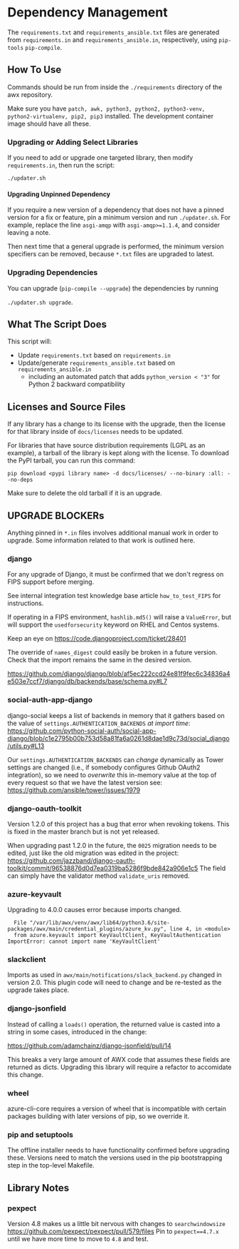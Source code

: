 # Dependency Management

The `requirements.txt` and `requirements_ansible.txt` files are generated from `requirements.in` and `requirements_ansible.in`, respectively, using `pip-tools` `pip-compile`.

## How To Use

Commands should be run from inside the `./requirements` directory of the awx repository.

Make sure you have `patch, awk, python3, python2, python3-venv, python2-virtualenv, pip2, pip3` installed. The development container image should have all these.

### Upgrading or Adding Select Libraries

If you need to add or upgrade one targeted library, then modify `requirements.in`,
then run the script:

`./updater.sh`

#### Upgrading Unpinned Dependency

If you require a new version of a dependency that does not have a pinned version
for a fix or feature, pin a minimum version and run `./updater.sh`. For example,
replace the line `asgi-amqp` with `asgi-amqp>=1.1.4`, and consider leaving a
note.

Then next time that a general upgrade is performed, the minimum version specifiers
can be removed, because `*.txt` files are upgraded to latest.

### Upgrading Dependencies

You can upgrade (`pip-compile --upgrade`) the dependencies by running

`./updater.sh upgrade`.

## What The Script Does

This script will:

  - Update `requirements.txt` based on `requirements.in`
  - Update/generate `requirements_ansible.txt` based on `requirements_ansible.in`
    - including an automated patch that adds `python_version < "3"` for Python 2 backward compatibility

## Licenses and Source Files

If any library has a change to its license with the upgrade, then the license for that library
inside of `docs/licenses` needs to be updated.

For libraries that have source distribution requirements (LGPL as an example),
a tarball of the library is kept along with the license.
To download the PyPI tarball, you can run this command:

```
pip download <pypi library name> -d docs/licenses/ --no-binary :all: --no-deps
```

Make sure to delete the old tarball if it is an upgrade.

## UPGRADE BLOCKERs

Anything pinned in `*.in` files involves additional manual work in
order to upgrade. Some information related to that work is outlined here.

### django

For any upgrade of Django, it must be confirmed that
we don't regress on FIPS support before merging.

See internal integration test knowledge base article `how_to_test_FIPS`
for instructions.

If operating in a FIPS environment, `hashlib.md5()` will raise a `ValueError`,
but will support the `usedforsecurity` keyword on RHEL and Centos systems.

Keep an eye on https://code.djangoproject.com/ticket/28401

The override of `names_digest` could easily be broken in a future version.
Check that the import remains the same in the desired version.

https://github.com/django/django/blob/af5ec222ccd24e81f9fec6c34836a4e503e7ccf7/django/db/backends/base/schema.py#L7

### social-auth-app-django

django-social keeps a list of backends in memory that it gathers
based on the value of `settings.AUTHENTICATION_BACKENDS` *at import time*:
https://github.com/python-social-auth/social-app-django/blob/c1e2795b00b753d58a81fa6a0261d8dae1d9c73d/social_django/utils.py#L13

Our `settings.AUTHENTICATION_BACKENDS` can *change*
dynamically as Tower settings are changed (i.e., if somebody
configures Github OAuth2 integration), so we need to
_overwrite_ this in-memory value at the top of every request so
that we have the latest version
see: https://github.com/ansible/tower/issues/1979

### django-oauth-toolkit

Version 1.2.0 of this project has a bug that error when revoking tokens.
This is fixed in the master branch but is not yet released.

When upgrading past 1.2.0 in the future, the `0025` migration needs to be
edited, just like the old migration was edited in the project:
https://github.com/jazzband/django-oauth-toolkit/commit/96538876d0d7ea0319ba5286f9bde842a906e1c5
The field can simply have the validator method `validate_uris` removed.

### azure-keyvault

Upgrading to 4.0.0 causes error because imports changed.

```
  File "/var/lib/awx/venv/awx/lib64/python3.6/site-packages/awx/main/credential_plugins/azure_kv.py", line 4, in <module>
  from azure.keyvault import KeyVaultClient, KeyVaultAuthentication
ImportError: cannot import name 'KeyVaultClient'
```

### slackclient

Imports as used in `awx/main/notifications/slack_backend.py` changed
in version 2.0. This plugin code will need to change and be re-tested
as the upgrade takes place.

### django-jsonfield

Instead of calling a `loads()` operation, the returned value is casted into
a string in some cases, introduced in the change:

https://github.com/adamchainz/django-jsonfield/pull/14

This breaks a very large amount of AWX code that assumes these fields
are returned as dicts. Upgrading this library will require a refactor
to accomidate this change.

### wheel

azure-cli-core requires a version of wheel that is incompatible with
certain packages building with later versions of pip, so we override it.

### pip and setuptools

The offline installer needs to have functionality confirmed before upgrading these.
Versions need to match the versions used in the pip bootstrapping step
in the top-level Makefile.

## Library Notes

### pexpect

Version 4.8 makes us a little bit nervous with changes to `searchwindowsize` https://github.com/pexpect/pexpect/pull/579/files
Pin to `pexpect==4.7.x` until we have more time to move to `4.8` and test.

